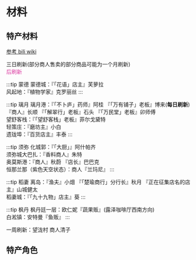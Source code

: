 # 材料

## 特产材料

[参考 bili wiki](https://wiki.biligame.com/ys/%E8%A7%92%E8%89%B2%E7%AA%81%E7%A0%B4%E6%9D%90%E6%96%99%E4%B8%80%E8%A7%88)

三日刷新(部分商人售卖的部分商品可能为一个月刷新)  
<span style="color: #db39a0;">
    <Timer :endTime=calFutureDate(remains) />后刷新
</span>

:::tip 蒙德
蒙德城：『「花语」店主』芙萝拉  
风起地：『植物学家』克罗丽丝
:::

:::tip 璃月
璃月港：『「不卜庐」药师』阿桂 『「万有铺子」老板』博来(**每日刷新**) 『商人』长顺 『「解翠行」老板』石头 『「万民堂」老板』卯师傅  
望舒客栈：『「望舒客栈」老板』菲尔戈黛特  
轻策庄：『磨坊主』小白  
遗珑埠：『百货店主』丰泰
:::

:::tip 须弥
化城郭：『「大厨」』阿什帕齐  
须弥城大巴扎：『香料商人』朱特  
奥莫斯港：『商人』秋蔚 『店长』巴巴克  
恒那兰那（紫色天空状态）：商人『兰玛尼』
:::

:::tip 稻妻
离岛：『渔夫』小畑 『「楚瑜商行」分行长』秋月 『正在征集店名的店主』山城健太  
稻妻城：『「九十九物」店主』葵
:::

:::tip 枫丹
枫丹廷一层：欧仁妮『蔬果贩』(露泽咖啡厅西南方向)  
白淞镇：安特曼『鱼贩』
:::

一周刷新：望泷村 商人清子

## 特产角色

<RscsUnique />

<script setup>
import { durationTodayMillisecond, calFutureDate, d2ms } from "../.vitepress/components/utils.ts";
import Timer from "../.vitepress/components/Timer.vue";
import RscsUnique from "../.vitepress/components/genshin/RscsUnique.vue";

const anchorTime = "2024-10-28 04:00:00 +8000";
const dur = durationTodayMillisecond(anchorTime); // 必定为负值
let modifiedDur = (dur < 0 ? -dur : dur )  % d2ms(3);
let remains = d2ms(3) - modifiedDur;

</script>
